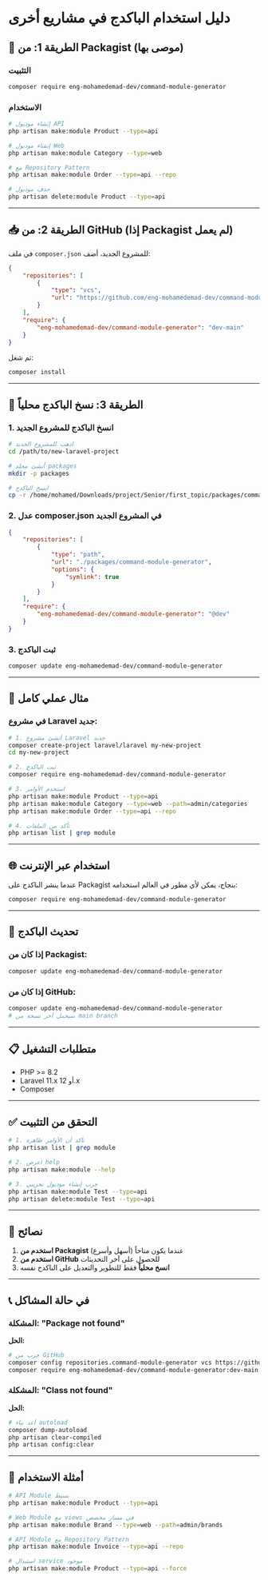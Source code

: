 # دليل استخدام الباكدج في مشاريع أخرى

## 🚀 الطريقة 1: من Packagist (موصى بها)

### التثبيت
```bash
composer require eng-mohamedemad-dev/command-module-generator
```

### الاستخدام
```bash
# إنشاء موديول API
php artisan make:module Product --type=api

# إنشاء موديول Web
php artisan make:module Category --type=web

# مع Repository Pattern
php artisan make:module Order --type=api --repo

# حذف موديول
php artisan delete:module Product --type=api
```

---

## 📥 الطريقة 2: من GitHub (إذا Packagist لم يعمل)

في ملف `composer.json` للمشروع الجديد، أضف:

```json
{
    "repositories": [
        {
            "type": "vcs",
            "url": "https://github.com/eng-mohamedemad-dev/command-module-generator.git"
        }
    ],
    "require": {
        "eng-mohamedemad-dev/command-module-generator": "dev-main"
    }
}
```

ثم شغل:
```bash
composer install
```

---

## 🔧 الطريقة 3: نسخ الباكدج محلياً

### 1. انسخ الباكدج للمشروع الجديد
```bash
# اذهب للمشروع الجديد
cd /path/to/new-laravel-project

# أنشئ مجلد packages
mkdir -p packages

# انسخ الباكدج
cp -r /home/mohamed/Downloads/project/Senior/first_topic/packages/command-module-generator ./packages/
```

### 2. عدل composer.json في المشروع الجديد
```json
{
    "repositories": [
        {
            "type": "path",
            "url": "./packages/command-module-generator",
            "options": {
                "symlink": true
            }
        }
    ],
    "require": {
        "eng-mohamedemad-dev/command-module-generator": "@dev"
    }
}
```

### 3. ثبت الباكدج
```bash
composer update eng-mohamedemad-dev/command-module-generator
```

---

## 📝 مثال عملي كامل

### في مشروع Laravel جديد:

```bash
# 1. أنشئ مشروع Laravel جديد
composer create-project laravel/laravel my-new-project
cd my-new-project

# 2. ثبت الباكدج
composer require eng-mohamedemad-dev/command-module-generator

# 3. استخدم الأوامر
php artisan make:module Product --type=api
php artisan make:module Category --type=web --path=admin/categories
php artisan make:module Order --type=api --repo

# 4. تأكد من الملفات
php artisan list | grep module
```

---

## 🌐 استخدام عبر الإنترنت

عندما ينشر الباكدج على Packagist بنجاح، يمكن لأي مطور في العالم استخدامه:

```bash
composer require eng-mohamedemad-dev/command-module-generator
```

---

## 🔄 تحديث الباكدج

### إذا كان من Packagist:
```bash
composer update eng-mohamedemad-dev/command-module-generator
```

### إذا كان من GitHub:
```bash
composer update eng-mohamedemad-dev/command-module-generator
# سيحمل آخر نسخة من main branch
```

---

## 📋 متطلبات التشغيل

- PHP >= 8.2
- Laravel 11.x أو 12.x
- Composer

---

## ✅ التحقق من التثبيت

```bash
# 1. تأكد أن الأوامر ظاهرة
php artisan list | grep module

# 2. اعرض help
php artisan make:module --help

# 3. جرب إنشاء موديول تجريبي
php artisan make:module Test --type=api
php artisan delete:module Test --type=api
```

---

## 🎯 نصائح

1. **استخدم من Packagist** عندما يكون متاحاً (أسهل وأسرع)
2. **استخدم من GitHub** للحصول على آخر التحديثات
3. **انسخ محلياً** فقط للتطوير والتعديل على الباكدج نفسه

---

## 📞 في حالة المشاكل

### المشكلة: "Package not found"
**الحل:**
```bash
# جرب من GitHub
composer config repositories.command-module-generator vcs https://github.com/eng-mohamedemad-dev/command-module-generator.git
composer require eng-mohamedemad-dev/command-module-generator:dev-main
```

### المشكلة: "Class not found"
**الحل:**
```bash
# أعد بناء autoload
composer dump-autoload
php artisan clear-compiled
php artisan config:clear
```

---

## 🎉 أمثلة الاستخدام

```bash
# API Module بسيط
php artisan make:module Product --type=api

# Web Module مع views في مسار مخصص
php artisan make:module Brand --type=web --path=admin/brands

# API Module مع Repository Pattern
php artisan make:module Invoice --type=api --repo

# استبدال service موجود
php artisan make:module Product --type=api --force
```
